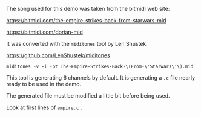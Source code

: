 The song used for this demo was taken from the bitmidi web site:

https://bitmidi.com/the-empire-strikes-back-from-starwars-mid

https://bitmidi.com/dorian-mid

It was converted with the `miditones` tool by Len Shustek.

https://github.com/LenShustek/miditones

`miditones -v -i -pt The-Empire-Strikes-Back-\(From-\'Starwars\'\).mid`

This tool is generating 6 channels by default. It is generating a `.c` file nearly ready to be used in the demo.

The generated file must be modified a little bit before being used. 

Look at first lines of `empire.c` .

